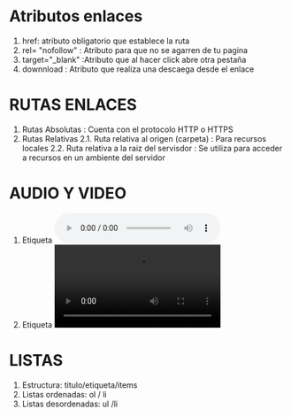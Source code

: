 # Atributos enlaces
1. href: atributo obligatorio que establece la ruta
2. rel= "nofollow" : Atributo para que no se agarren de tu pagina
3. target="\_blank" :Atributo que al hacer click abre otra pestaña
4. downnload : Atributo que realiza una descaega desde el enlace
 
# RUTAS ENLACES
1. Rutas Absolutas : Cuenta con el protocolo HTTP o HTTPS
2. Rutas Relativas 
    2.1. Ruta relativa al origen (carpeta) : Para recursos locales
    2.2. Ruta relativa a la raiz del servisdor : Se utiliza para acceder a recursos en un ambiente del servidor

# AUDIO Y VIDEO
1. Etiqueta <audio src="ruta" loop controls><audio>
2. Etiqueta <video src="ruta" autoplay mute controls><video>

# LISTAS
1. Estructura: titulo/etiqueta/items
2. Listas ordenadas: ol / li
3. Listas desordenadas: ul /li

